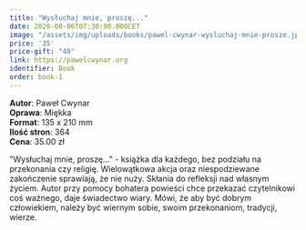 ```yaml
---
title: "Wysłuchaj mnie, proszę..."
date: 2020-08-06T07:30:00.000CET
image: "/assets/img/uploads/books/pawel-cwynar-wysluchaj-mnie-prosze.jpg"
price: '35' 
price-gift: "40"
link: https://pawelcwynar.org
identifier: Book
order: book-1
---
```

 
**Autor**: Paweł Cwynar   
**Oprawa**: Miękka   
**Format**: 135 x 210 mm  
**Ilość stron**: 364   
**Cena**: 35.00 zł


"Wysłuchaj mnie, proszę..." - książka dla każdego, bez podziału na przekonania czy religię. Wielowątkowa akcja oraz niespodziewane zakończenie sprawiają, że nie nuży. Skłania do refleksji nad własnym życiem. Autor przy pomocy bohatera powieści chce przekazać czytelnikowi coś ważnego, daje świadectwo wiary. Mówi, że aby być dobrym człowiekiem, należy być wiernym sobie, swoim przekonaniom, tradycji, wierze. 
